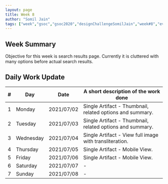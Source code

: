 ```yaml
---
layout: page
title: Week 8
author: "Somil Jain"
tags: ["week","gsoc","gsoc2020","designChallengeSomilJain","week#8","eval#2"]
---
```


## Week Summary

Objective for this week is search results page. Currently it is cluttered with many options before actual search results.

## Daily Work Update

|\#|Day|Date|A short description of the work done|  
|---	|---	|---	|---	|  
|1   	| Monday 	|   2021/07/02	| Single Artifact - Thumbnail, related options and summary. |  
|2   	| Tuesday  	|   2021/07/03	| Single Artifact - Thumbnail, related options and summary.  |  
|3   	| Wednesday  	|  2021/07/04 	| Single Artifact - View full image with transliteration. |  
|4   	| Thursday  	|   2021/07/05	| Single Artifact - Mobile View.  |  
|5   	| Friday  	|   2021/07/06	| Single Artifact - Mobile View. |
|6   	| Saturday  	|   2021/07/07	| - |  
|7   	| Sunday  	|   2021/07/08	| - |
